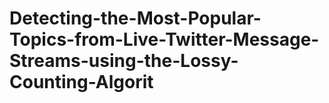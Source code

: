 # Detecting-the-Most-Popular-Topics-from-Live-Twitter-Message-Streams-using-the-Lossy-Counting-Algorit